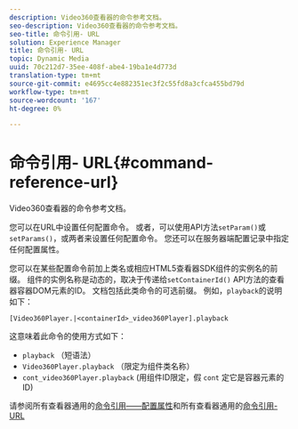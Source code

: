 ```yaml
---
description: Video360查看器的命令参考文档。
seo-description: Video360查看器的命令参考文档。
seo-title: 命令引用- URL
solution: Experience Manager
title: 命令引用- URL
topic: Dynamic Media
uuid: 70c212d7-35ee-408f-abe4-19ba1e4d773d
translation-type: tm+mt
source-git-commit: e4695cc4e882351ec3f2c55fd8a3cfca455bd79d
workflow-type: tm+mt
source-wordcount: '167'
ht-degree: 0%

---
```



# 命令引用- URL{#command-reference-url}

Video360查看器的命令参考文档。

您可以在URL中设置任何配置命令。 或者，可以使用API方法`setParam()`或`setParams()`，或两者来设置任何配置命令。 您还可以在服务器端配置记录中指定任何配置属性。

您可以在某些配置命令前加上类名或相应HTML5查看器SDK组件的实例名的前缀。 组件的实例名称是动态的，取决于传递给`setContainerId()` API方法的查看器容器DOM元素的ID。 文档包括此类命令的可选前缀。 例如，`playback`的说明如下：

```
[Video360Player.|<containerId>_video360Player].playback
```

这意味着此命令的使用方式如下：

* `playback` （短语法）
* `Video360Player.playback` （限定为组件类名称）
* `cont_video360Player.playback` (用组件ID限定，假 `cont` 定它是容器元素的ID)

请参阅所有查看器通用的[命令引用——配置属性](../../../r-html5-viewer-20-cmdref-configattrib/r-html5-viewer-20-cmdref-configattrib.md#concept-850e0f2c49b949deb7cfbfd330d329bd)和所有查看器通用的[命令引用- URL](../../../c-html5-viewer-20-cmdref-url/c-html5-viewer-20-cmdref-url.md#concept-9b337f349b7b406b8c33c7ee96b3e226)
